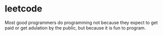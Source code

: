 # leetcode
Most good programmers do programming not because they expect to get paid or get adulation by the public, but because it is fun to program.
